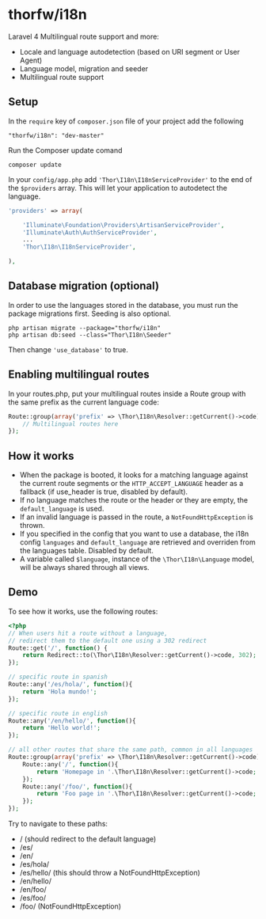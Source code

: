 thorfw/i18n
===========

Laravel 4 Multilingual route support and more:

* Locale and language autodetection (based on URI segment or User Agent)
* Language model, migration and seeder
* Multilingual route support

## Setup

In the `require` key of `composer.json` file of your project add the following

    "thorfw/i18n": "dev-master"

Run the Composer update comand

    composer update

In your `config/app.php` add `'Thor\I18n\I18nServiceProvider'` to the end of the `$providers` array.
This will let your application to autodetect the language.

```php
'providers' => array(

    'Illuminate\Foundation\Providers\ArtisanServiceProvider',
    'Illuminate\Auth\AuthServiceProvider',
    ...
    'Thor\I18n\I18nServiceProvider',

),
```

## Database migration (optional)

In order to use the languages stored in the database, you must run the package migrations first. Seeding is also optional.

    php artisan migrate --package="thorfw/i18n"
    php artisan db:seed --class="Thor\I18n\Seeder"

Then change `'use_database'` to true.

## Enabling multilingual routes

In your routes.php, put your multilingual routes inside a Route group
with the same prefix as the current language code:

```php
Route::group(array('prefix' => \Thor\I18n\Resolver::getCurrent()->code), function() {
    // Multilingual routes here
});
```

## How it works
* When the package is booted, it looks for a matching language against the current 
route segments or the `HTTP_ACCEPT_LANGUAGE` header as a fallback (if use_header is true, disabled by default).
* If no language matches the route or the header or they are empty, the `default_language` is used.
* If an invalid language is passed in the route, a `NotFoundHttpException` is thrown.
* If you specified in the config that you want to use a database, the i18n config 
`languages` and `default_language` are retrieved and overriden from the languages table. Disabled by default.
* A variable called `$language`, instance of the `\Thor\I18n\Language` model, will be always shared through all views.


## Demo

To see how it works, use the following routes:

```php
<?php
// When users hit a route without a language,
// redirect them to the default one using a 302 redirect
Route::get('/', function() {
    return Redirect::to(\Thor\I18n\Resolver::getCurrent()->code, 302);
});

// specific route in spanish
Route::any('/es/hola/', function(){
    return 'Hola mundo!';
});

// specific route in english
Route::any('/en/hello/', function(){
    return 'Hello world!';
});

// all other routes that share the same path, common in all languages
Route::group(array('prefix' => \Thor\I18n\Resolver::getCurrent()->code), function() {
    Route::any('/', function(){
        return 'Homepage in '.\Thor\I18n\Resolver::getCurrent()->code;
    });
    Route::any('/foo/', function(){
        return 'Foo page in '.\Thor\I18n\Resolver::getCurrent()->code;
    });
});
```

Try to navigate to these paths:
* /             (should redirect to the default language)
* /es/
* /en/
* /es/hola/
* /es/hello/    (this should throw a NotFoundHttpException)
* /en/hello/
* /en/foo/
* /es/foo/
* /foo/         (NotFoundHttpException)
